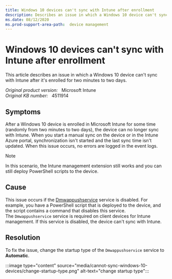 ```yaml
---
title: Windows 10 devices can't sync with Intune after enrollment
description: Describes an issue in which a Windows 10 device can't sync with Intune after it's enrolled for two minutes to two days.
ms.date: 08/12/2020
ms.prod-support-area-path:  device management
---
```

# Windows 10 devices can't sync with Intune after enrollment

This article describes an issue in which a Windows 10 device can't sync with Intune after it's enrolled for two minutes to two days.

_Original product version:_ &nbsp; Microsoft Intune  
_Original KB number:_ &nbsp; 4511914

## Symptoms

After a Windows 10 device is enrolled in Microsoft Intune for some time (randomly from two minutes to two days), the device can no longer sync with Intune. When you start a manual sync on the device or in the Intune Azure portal, synchronization isn't started and the last sync time isn't updated. When this issue occurs, no errors are logged in the event logs.

> [!NOTE]
> In this scenario, the Intune management extension still works and you can still deploy PowerShell scripts to the device.

## Cause

This issue occurs if the [Dmwappushservice](/windows-server/security/windows-services/security-guidelines-for-disabling-system-services-in-windows-server#dmwappushsvc) service is disabled. For example, you have a PowerShell script that is deployed to the device, and the script contains a command that disables this service.
The `Dmwappushservice` service is required on client devices for Intune management. If this service is disabled, the device can't sync with Intune.

## Resolution

To fix the issue, change the startup type of the `Dmwappushservice` service to **Automatic**.

:::image type="content" source="media/cannot-sync-windows-10-devices/change-startup-type.png" alt-text="change startup type":::
